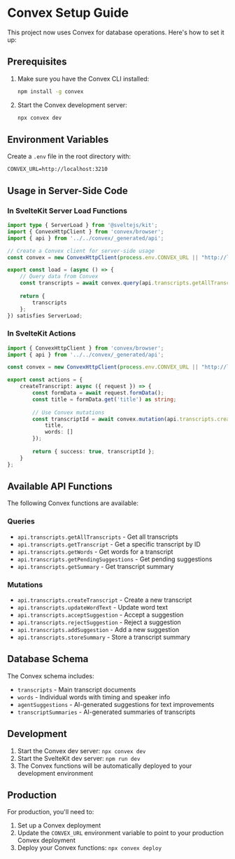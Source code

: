 # Convex Setup Guide

This project now uses Convex for database operations. Here's how to set it up:

## Prerequisites

1. Make sure you have the Convex CLI installed:
   ```bash
   npm install -g convex
   ```

2. Start the Convex development server:
   ```bash
   npx convex dev
   ```

## Environment Variables

Create a `.env` file in the root directory with:

```env
CONVEX_URL=http://localhost:3210
```

## Usage in Server-Side Code

### In SvelteKit Server Load Functions

```typescript
import type { ServerLoad } from '@sveltejs/kit';
import { ConvexHttpClient } from 'convex/browser';
import { api } from '../../convex/_generated/api';

// Create a Convex client for server-side usage
const convex = new ConvexHttpClient(process.env.CONVEX_URL || "http://localhost:3210");

export const load = (async () => {
    // Query data from Convex
    const transcripts = await convex.query(api.transcripts.getAllTranscripts);
    
    return {
        transcripts
    };
}) satisfies ServerLoad;
```

### In SvelteKit Actions

```typescript
import { ConvexHttpClient } from 'convex/browser';
import { api } from '../../convex/_generated/api';

const convex = new ConvexHttpClient(process.env.CONVEX_URL || "http://localhost:3210");

export const actions = {
    createTranscript: async ({ request }) => {
        const formData = await request.formData();
        const title = formData.get('title') as string;
        
        // Use Convex mutations
        const transcriptId = await convex.mutation(api.transcripts.createTranscript, {
            title,
            words: []
        });
        
        return { success: true, transcriptId };
    }
};
```

## Available API Functions

The following Convex functions are available:

### Queries
- `api.transcripts.getAllTranscripts` - Get all transcripts
- `api.transcripts.getTranscript` - Get a specific transcript by ID
- `api.transcripts.getWords` - Get words for a transcript
- `api.transcripts.getPendingSuggestions` - Get pending suggestions
- `api.transcripts.getSummary` - Get transcript summary

### Mutations
- `api.transcripts.createTranscript` - Create a new transcript
- `api.transcripts.updateWordText` - Update word text
- `api.transcripts.acceptSuggestion` - Accept a suggestion
- `api.transcripts.rejectSuggestion` - Reject a suggestion
- `api.transcripts.addSuggestion` - Add a new suggestion
- `api.transcripts.storeSummary` - Store a transcript summary

## Database Schema

The Convex schema includes:
- `transcripts` - Main transcript documents
- `words` - Individual words with timing and speaker info
- `agentSuggestions` - AI-generated suggestions for text improvements
- `transcriptSummaries` - AI-generated summaries of transcripts

## Development

1. Start the Convex dev server: `npx convex dev`
2. Start the SvelteKit dev server: `npm run dev`
3. The Convex functions will be automatically deployed to your development environment

## Production

For production, you'll need to:
1. Set up a Convex deployment
2. Update the `CONVEX_URL` environment variable to point to your production Convex deployment
3. Deploy your Convex functions: `npx convex deploy` 
